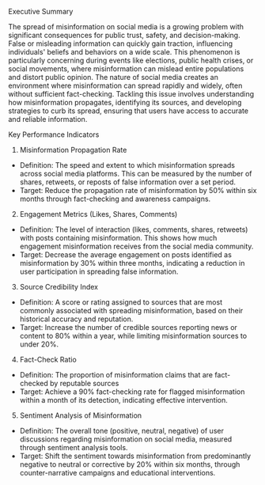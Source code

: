 Executive Summary

The spread of misinformation on social media is a growing problem with significant consequences for public trust, safety, and decision-making. False or misleading information can quickly gain traction, influencing individuals' beliefs and behaviors on a wide scale. This phenomenon is particularly concerning during events like elections, public health crises, or social movements, where misinformation can mislead entire populations and distort public opinion. The nature of social media creates an environment where misinformation can spread rapidly and widely, often without sufficient fact-checking. Tackling this issue involves understanding how misinformation propagates, identifying its sources, and developing strategies to curb its spread, ensuring that users have access to accurate and reliable information.


Key Performance Indicators

1. Misinformation Propagation Rate
* Definition: The speed and extent to which misinformation spreads across social media platforms. This can be measured by the number of shares, retweets, or reposts of false information over a set period.
* Target: Reduce the propagation rate of misinformation by 50% within six months through fact-checking and awareness campaigns.

2. Engagement Metrics (Likes, Shares, Comments)
* Definition: The level of interaction (likes, comments, shares, retweets) with posts containing misinformation. This shows how much engagement misinformation receives from the social media community.
* Target: Decrease the average engagement on posts identified as misinformation by 30% within three months, indicating a reduction in user participation in spreading false information.

3. Source Credibility Index
* Definition: A score or rating assigned to sources that are most commonly associated with spreading misinformation, based on their historical accuracy and reputation.
* Target: Increase the number of credible sources reporting news or content to 80% within a year, while limiting misinformation sources to under 20%.

4. Fact-Check Ratio
* Definition: The proportion of misinformation claims that are fact-checked by reputable sources 
* Target: Achieve a 90% fact-checking rate for flagged misinformation within a month of its detection, indicating effective intervention.

5. Sentiment Analysis of Misinformation
* Definition: The overall tone (positive, neutral, negative) of user discussions regarding misinformation on social media, measured through sentiment analysis tools.
* Target: Shift the sentiment towards misinformation from predominantly negative to neutral or corrective by 20% within six months, through counter-narrative campaigns and educational interventions.
